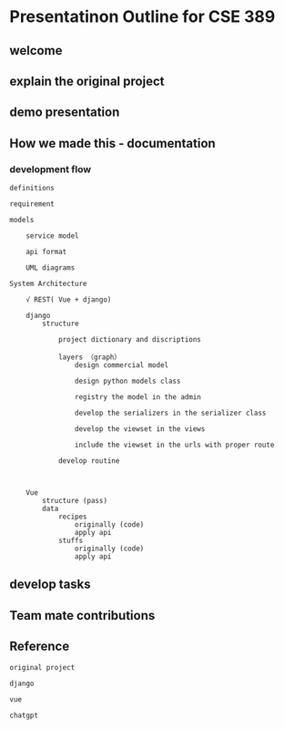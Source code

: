 # Presentatinon Outline for CSE 389

## welcome

## explain the original project

## demo presentation


## How we made this - documentation

### development flow

    definitions

    requirement

    models

        service model

        api format

        UML diagrams

    System Architecture

        √ REST( Vue + django)
        
        django
            structure

                project dictionary and discriptions

                layers （graph）
                    design commercial model

                    design python models class

                    registry the model in the admin

                    develop the serializers in the serializer class

                    develop the viewset in the views

                    include the viewset in the urls with proper route

                develop routine
                
                

        Vue
            structure (pass)
            data
                recipes
                    originally (code)
                    apply api 
                stuffs
                    originally (code)
                    apply api

## develop tasks

## Team mate contributions

## Reference

    original project

    django

    vue

    chatgpt
            

